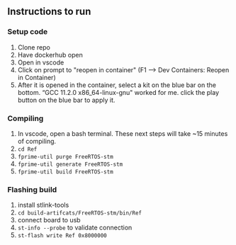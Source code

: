 ## Instructions to run

### Setup code
1. Clone repo
2. Have dockerhub open
3. Open in vscode
4. Click on prompt to "reopen in container" (F1 --> Dev Containers: Reopen in Container)
5. After it is opened in the container, select a kit on the blue bar on the bottom. “GCC 11.2.0 x86_64-linux-gnu" worked for me. click the play button on the blue bar to apply it.

### Compiling
1. In vscode, open a bash terminal. These next steps will take ~15 minutes of compiling.
2. `cd Ref`
3. `fprime-util purge FreeRTOS-stm`
4. `fprime-util generate FreeRTOS-stm`
5. `fprime-util build FreeRTOS-stm`

### Flashing build
1. install stlink-tools
2. `cd build-artifcats/FreeRTOS-stm/bin/Ref`
3. connect board to usb
4. `st-info --probe` to validate connection
5. `st-flash write Ref 0x8000000`
